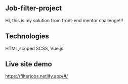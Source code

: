 ## Job-filter-project

Hi, this is my solution from front-end mentor challenge!!!

## Technologies

HTML,scoped SCSS, Vue.js

## Live site demo

https://filterjobs.netlify.app/#/
